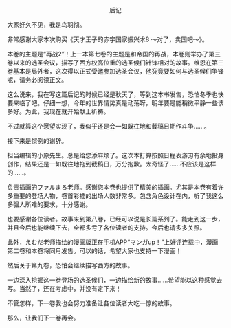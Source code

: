 <p align="center">后记</p>

大家好久不见，我是鸟羽彻。

非常感谢大家本次购买《天才王子的赤字国家振兴术8 ～对了，卖国吧～》。

本卷的主题是“再战2”！上一本第七卷的主题是和帝国的再战，本卷则举办了第三卷以来的选圣会议，描写了西方权高位重的选圣候们针锋相对的故事。维恩在第三卷基本是局外者，这次得以正式受邀参加选圣会议，他究竟要如何与选圣候们争锋呢，请务必阅读正文。

这么说来，我在写这篇后记的时候已经是秋天了，等到这本书发售，恐怕冬季也快要来临了吧。仔细一想，今年的世界情势真是动荡呀，明年要是能稍微平静一些该多好。为此，我现在就开始献上祈祷。

不过就算这个愿望实现了，我似乎还是会一如既往地和截稿日期作斗争……。

接下来是惯例的谢辞。

担当编辑的小原先生。总是给您添麻烦了。这次本打算按照日程表游刃有余地投身创作，结果还是一如既往地拖到截稿日，万分抱歉。太奇怪了……不应该是这样的……。

负责插画的ファルまろ老师。感谢您本卷也提供了精美的插画。尤其是本卷有着许多重要的登场人物，卷首彩插的出场人数非常多。包含角色设计在内，听了我这么多强人所难的要求，十分感谢。

也要感谢各位读者。故事来到第八卷，已经可以说是长篇系列了。能走到这一步，并且今后也能继续下去，全都多亏了各位读者的支持。今后也请多多关照。

此外，えむだ老师描绘的漫画版正在手机APP“マンガup！”上好评连载中，漫画第二卷和本卷将同月发售。可以的话，希望大家也支持一下漫画！

然后关于第九卷，恐怕会继续描写西方的故事。

一边深入挖掘这一卷登场的选圣候们，一边描绘新的故事……希望能以这种感觉去写。当然了，还在考虑中，并没有定下来！

不管怎样，下一卷我也会努力准备让各位读者大吃一惊的故事。

那么，让我们下一卷再会。

